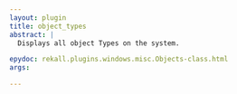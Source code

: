 ```yaml
---
layout: plugin
title: object_types
abstract: |
  Displays all object Types on the system.

epydoc: rekall.plugins.windows.misc.Objects-class.html
args:

---
```


